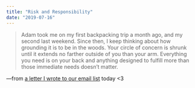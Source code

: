 ```yaml
---
title: "Risk and Responsibility"
date: "2019-07-16"
---
```


> Adam took me on my first backpacking trip a month ago, and my second last weekend. Since then, I keep thinking about how grounding it is to be in the woods. Your circle of concern is shrunk until it extends no farther outside of you than your arm. Everything you need is on your back and anything designed to fulfill more than those immediate needs doesn’t matter.

—from [a letter I wrote to our email list](https://mailchi.mp/andyet/risk-and-responsibility) today <3
